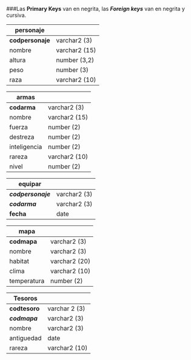 ###Las **Primary Keys** van en negrita, las ***Foreign keys*** van en negrita y cursiva.

| personaje | | 
|------|------|
| **codpersonaje** | varchar2 (3) |
| nombre | varchar2 (15) |
| altura | number (3,2) |
| peso | number (3) |
| raza | varchar2 (10) |


| armas | |
| ----- | -----| 
| **codarma** | varchar2 (3) | Primary Key
| nombre | varchar2 (15) |
| fuerza |  number (2) |
| destreza | number (2)|
| inteligencia | number (2) |
| rareza | varchar2 (10) |
| nivel | number (2) |


| equipar | |
| ----- | -----| 
| ***codpersonaje*** | varchar2 (3) |
| ***codarma*** | varchar2 (3) |
| **fecha** | date |


| mapa | |
| ----- | -----| 
| **codmapa** | varchar2 (3) |
| nombre | varchar2 (3) |
| habitat | varchar2 (20) |
| clima | varchar2 (10) |
| temperatura | number (2) |


| Tesoros | |
|----- | -----| 
| **codtesoro** | varchar 2 (3) |
| ***codmapa*** | varchar2 (3) |
| nombre | varchar2 (3) |
| antiguedad | date |
| rareza | varchar2 (10)|


